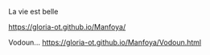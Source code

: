 La vie est belle

https://gloria-ot.github.io/Manfoya/

Vodoun...
https://gloria-ot.github.io/Manfoya/Vodoun.html


